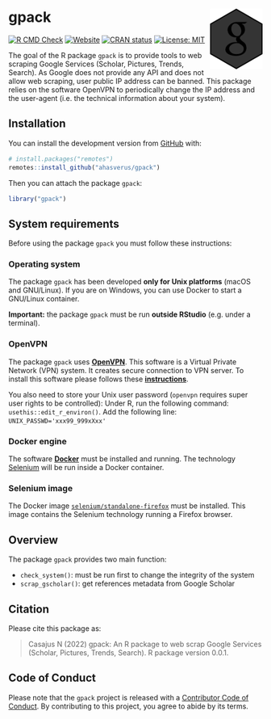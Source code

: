 
<!-- README.md is generated from README.Rmd. Please edit that file -->

# gpack <img src="man/figures/package-sticker.png" align="right" style="float:right; height:120px;"/>

<!-- badges: start -->

[![R CMD
Check](https://github.com/ahasverus/gpack/actions/workflows/R-CMD-check.yaml/badge.svg)](https://github.com/ahasverus/gpack/actions/workflows/R-CMD-check.yaml)
[![Website](https://github.com/ahasverus/gpack/actions/workflows/pkgdown.yaml/badge.svg)](https://github.com/ahasverus/gpack/actions/workflows/pkgdown.yaml)
[![CRAN
status](https://www.r-pkg.org/badges/version/gpack)](https://CRAN.R-project.org/package=gpack)
[![License:
MIT](https://img.shields.io/badge/License-MIT-yellow.svg)](https://choosealicense.com/licenses/mit/)
<!-- badges: end -->

The goal of the R package `gpack` is to provide tools to web scraping
Google Services (Scholar, Pictures, Trends, Search). As Google does not
provide any API and does not allow web scraping, user public IP address
can be banned. This package relies on the software OpenVPN to
periodically change the IP address and the user-agent (i.e. the
technical information about your system).

## Installation

You can install the development version from
[GitHub](https://github.com/) with:

``` r
# install.packages("remotes")
remotes::install_github("ahasverus/gpack")
```

Then you can attach the package `gpack`:

``` r
library("gpack")
```

## System requirements

Before using the package `gpack` you must follow these instructions:

### Operating system

The package `gpack` has been developed **only for Unix platforms**
(macOS and GNU/Linux). If you are on Windows, you can use Docker to
start a GNU/Linux container.

**Important:** the package `gpack` must be run **outside RStudio**
(e.g. under a terminal).

### OpenVPN

The package `gpack` uses [**OpenVPN**](https://openvpn.net/). This
software is a Virtual Private Network (VPN) system. It creates secure
connection to VPN server. To install this software please follows these
[**instructions**](https://gist.github.com/ahasverus/41f8a99583149534cac08e7b8f13c51b).

You also need to store your Unix user password (`openvpn` requires super
user rights to be controlled): Under R, run the following command:
`usethis::edit_r_environ()`. Add the following line:
`UNIX_PASSWD='xxx99_999xXxx'`

### Docker engine

The software [**Docker**](https://www.docker.com/) must be installed and
running. The technology [Selenium](https://www.selenium.dev/) will be
run inside a Docker container.

### Selenium image

The Docker image
[`selenium/standalone-firefox`](https://hub.docker.com/r/selenium/standalone-firefox)
must be installed. This image contains the Selenium technology running a
Firefox browser.

## Overview

The package `gpack` provides two main function:

- `check_system()`: must be run first to change the integrity of the
  system
- `scrap_gscholar()`: get references metadata from Google Scholar

## Citation

Please cite this package as:

> Casajus N (2022) gpack: An R package to web scrap Google Services
> (Scholar, Pictures, Trends, Search). R package version 0.0.1.

## Code of Conduct

Please note that the `gpack` project is released with a [Contributor
Code of
Conduct](https://contributor-covenant.org/version/2/0/CODE_OF_CONDUCT.html).
By contributing to this project, you agree to abide by its terms.
